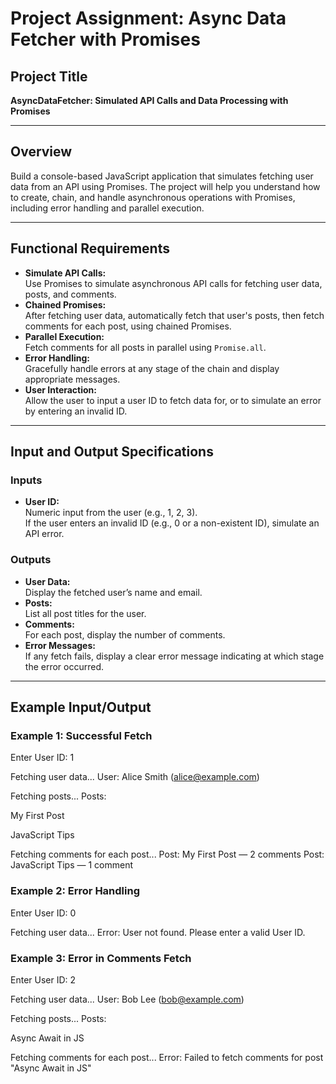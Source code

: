 # Project Assignment: Async Data Fetcher with Promises

## Project Title

**AsyncDataFetcher: Simulated API Calls and Data Processing with Promises**

---

## Overview

Build a console-based JavaScript application that simulates fetching user data from an API using Promises. The project will help you understand how to create, chain, and handle asynchronous operations with Promises, including error handling and parallel execution.

---

## Functional Requirements

- **Simulate API Calls:**  
  Use Promises to simulate asynchronous API calls for fetching user data, posts, and comments.
- **Chained Promises:**  
  After fetching user data, automatically fetch that user's posts, then fetch comments for each post, using chained Promises.
- **Parallel Execution:**  
  Fetch comments for all posts in parallel using `Promise.all`.
- **Error Handling:**  
  Gracefully handle errors at any stage of the chain and display appropriate messages.
- **User Interaction:**  
  Allow the user to input a user ID to fetch data for, or to simulate an error by entering an invalid ID.

---

## Input and Output Specifications

### Inputs

- **User ID:**  
  Numeric input from the user (e.g., 1, 2, 3).  
  If the user enters an invalid ID (e.g., 0 or a non-existent ID), simulate an API error.

### Outputs

- **User Data:**  
  Display the fetched user’s name and email.
- **Posts:**  
  List all post titles for the user.
- **Comments:**  
  For each post, display the number of comments.
- **Error Messages:**  
  If any fetch fails, display a clear error message indicating at which stage the error occurred.

---

## Example Input/Output

### Example 1: Successful Fetch

Enter User ID: 1

Fetching user data...
User: Alice Smith (alice@example.com)

Fetching posts...
Posts:

My First Post

JavaScript Tips

Fetching comments for each post...
Post: My First Post — 2 comments
Post: JavaScript Tips — 1 comment

### Example 2: Error Handling

Enter User ID: 0

Fetching user data...
Error: User not found. Please enter a valid User ID.

### Example 3: Error in Comments Fetch

Enter User ID: 2

Fetching user data...
User: Bob Lee (bob@example.com)

Fetching posts...
Posts:

Async Await in JS

Fetching comments for each post...
Error: Failed to fetch comments for post "Async Await in JS"
